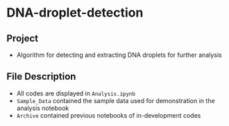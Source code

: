 # DNA-droplet-detection
## Project 
- Algorithm for detecting and extracting DNA droplets for further analysis

## File Description
- All codes are displayed in `Analysis.ipynb`
- `Sample_Data` contained the sample data used for demonstration in the analysis notebook
- `Archive` contained previous notebooks of in-development codes
